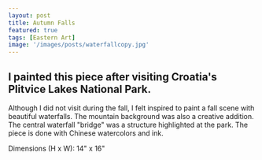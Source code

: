 ```yaml
---
layout: post
title: Autumn Falls
featured: true
tags: [Eastern Art]
image: '/images/posts/waterfallcopy.jpg'
---
```


## I painted this piece after visiting Croatia's Plitvice Lakes National Park.

Although I did not visit during the fall, I felt inspired to paint a fall scene with beautiful waterfalls. The mountain background was also a creative addition. The central waterfall "bridge" was a structure highlighted at the park. The piece is done with Chinese watercolors and ink.

Dimensions (H x W): 14" x 16"